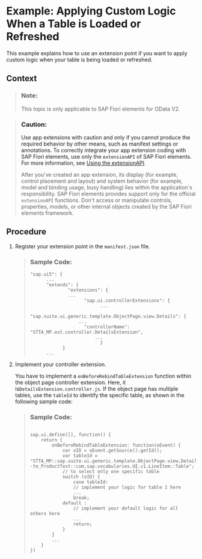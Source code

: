 <!-- loio382a6c39fd494c12a4ee23c8659909bd -->

# Example: Applying Custom Logic When a Table is Loaded or Refreshed

This example explains how to use an extension point if you want to apply custom logic when your table is being loaded or refreshed.



<a name="loio382a6c39fd494c12a4ee23c8659909bd__context_m5j_yd2_scb"/>

## Context

> ### Note:  
> This topic is only applicable to SAP Fiori elements for OData V2.

> ### Caution:  
> Use app extensions with caution and only if you cannot produce the required behavior by other means, such as manifest settings or annotations. To correctly integrate your app extension coding with SAP Fiori elements, use only the `extensionAPI` of SAP Fiori elements. For more information, see [Using the extensionAPI](using-the-extensionapi-bd2994b.md).
> 
> After you've created an app extension, its display \(for example, control placement and layout\) and system behavior \(for example, model and binding usage, busy handling\) lies within the application's responsibility. SAP Fiori elements provides support only for the official `extensionAPI` functions. Don't access or manipulate controls, properties, models, or other internal objects created by the SAP Fiori elements framework.



## Procedure

1.  Register your extension point in the `manifest.json` file.

    > ### Sample Code:  
    > ```
    > "sap.ui5": {
    >       ...
    >       "extends": {
    >               "extensions": {
    >               ... 
    >                     "sap.ui.controllerExtensions": { 
    >                           ...
    >                           "sap.suite.ui.generic.template.ObjectPage.view.Details": { 
    >                   ... 
    >                     "controllerName": "STTA_MP.ext.controller.DetailsExtension",
    >                         ...
    >                           }
    >             } 
    >       ...
    > ```

2.  Implement your controller extension.

    You have to implement a `onBeforeRebindTableExtension` function within the object page controller extension. Here, it is`DetailsExtension.controller.js`. If the object page has multiple tables, use the `tableId` to identify the specific table, as shown in the following sample code:

    > ### Sample Code:  
    > ```
    > 
    > sap.ui.define([], function() {
    >     return {
    >         onBeforeRebindTableExtension: function(oEvent) {
    >             var oID = oEvent.getSource().getId();
    >             var tableId = "STTA_MP::sap.suite.ui.generic.template.ObjectPage.view.Details::STTA_C_MP_Product--to_ProductText::com.sap.vocabularies.UI.v1.LineItem::Table";
    >             // to select only one specific table
    >             switch (oID) {
    >                 case tableId:
    >                 // implement your logic for table 1 here
    >                 ...
    >                 break;
    >             default :
    >                 // implement your default logic for all others here
    >                 ...
    >                 return;
    >             }
    >         }
    >         ...
    >     }
    > })
    > 
    > ```


